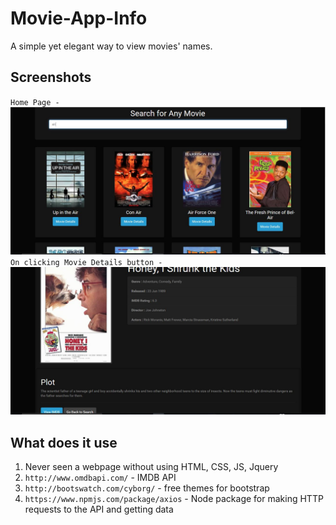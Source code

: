 # Movie-App-Info

A simple yet elegant way to view movies' names.

## Screenshots
`Home Page -` 
<img src="https://github.com/VinayakBagaria/Movie-App-Info/blob/master/movie_index.JPG"/>
`On clicking Movie Details button -`
<img src="https://github.com/VinayakBagaria/Movie-App-Info/blob/master/movie_movie.JPG" />
## What does it use

1. Never seen a webpage without using HTML, CSS, JS, Jquery
2. `http://www.omdbapi.com/` - IMDB API 
3. `http://bootswatch.com/cyborg/` - free themes for bootstrap 
4. `https://www.npmjs.com/package/axios` - Node package for making HTTP requests to the API and getting data
